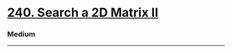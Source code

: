 # [240. Search a 2D Matrix II](https://leetcode.com/problems/search-a-2d-matrix-ii/)
### Medium
----

